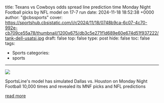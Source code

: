 title: Texans vs Cowboys odds spread line prediction time Monday Night Football picks by NFL model on 17-7 run
date: 2024-11-18 18:52:38 +0000
author: "@cbssports"
cover: https://sportshub.cbsistatic.com/i/r/2024/11/18/0748b9ca-6c07-4c70-992e-cb709ce55a78/thumbnail/1200x675/db3c5e271f1d689e60e674d51f937222/tank-dell-usatsi.jpg
draft: false
top: false
type: post
hide: false
toc: false
tags:
  - Sports
categories:
  - sports
---

![](https://sportshub.cbsistatic.com/i/r/2024/11/18/0748b9ca-6c07-4c70-992e-cb709ce55a78/thumbnail/1200x675/db3c5e271f1d689e60e674d51f937222/tank-dell-usatsi.jpg)

SportsLine's model has simulated Dallas vs. Houston on Monday Night Football 10,000 times and revealed its MNF picks and NFL predictions

[read more](https://www.cbssports.com/nfl/news/texans-vs-cowboys-odds-spread-line-prediction-time-monday-night-football-picks-by-nfl-model-on-17-7-run/)
